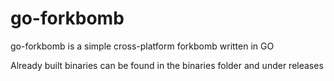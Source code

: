 # go-forkbomb

go-forkbomb is a simple cross-platform forkbomb written in GO

Already built binaries can be found in the binaries folder and under releases
